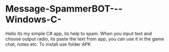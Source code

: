 # Message-SpammerBOT---Windows-C-
Hello its my simple C# app, its help to spam. When you input text and choose output radio, its paste the text from app, you can use it in the game chat, notes etc. To install use folder APK
